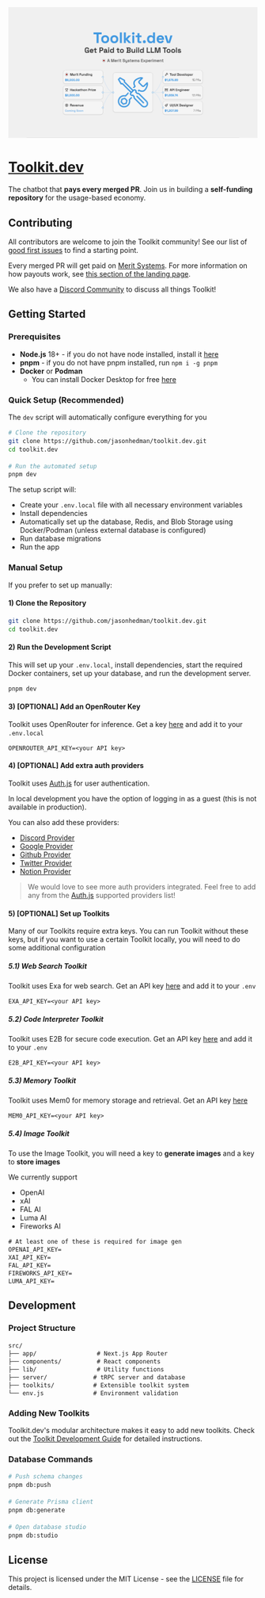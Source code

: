 ![Banner Image](/banner.png)

# [Toolkit.dev](https://toolkit.dev)

The chatbot that **pays every merged PR**. Join us in building a **self-funding repository** for the usage-based economy.

## Contributing

All contributors are welcome to join the Toolkit community! See our list of [good first issues](https://github.com/jasonhedman/toolkit.dev/issues?q=is%3Aissue%20state%3Aopen%20label%3A%22good%20first%20issue%22) to find a starting point.

Every merged PR will get paid on [Merit Systems](https://terminal.merit.systems/jasonhedman/toolkit.dev). For more information on how payouts work, see [this section of the landing page](https://www.toolkit.dev/#Merit).

We also have a [Discord Community](https://discord.gg/cnNBsSfY) to discuss all things Toolkit!

## Getting Started

### Prerequisites

- **Node.js** 18+ - if you do not have node installed, install it [here](https://nodejs.org/en/download)
- **pnpm** - if you do not have pnpm installed, run `npm i -g pnpm`
- **Docker** or **Podman**
  - You can install Docker Desktop for free [here](https://www.docker.com/products/docker-desktop/)

### Quick Setup (Recommended)

The `dev` script will automatically configure everything for you

```bash
# Clone the repository
git clone https://github.com/jasonhedman/toolkit.dev.git
cd toolkit.dev

# Run the automated setup
pnpm dev
```

The setup script will:

- Create your `.env.local` file with all necessary environment variables
- Install dependencies
- Automatically set up the database, Redis, and Blob Storage using Docker/Podman (unless external database is configured)
- Run database migrations
- Run the app

### Manual Setup

If you prefer to set up manually:

#### 1) Clone the Repository

```bash
git clone https://github.com/jasonhedman/toolkit.dev.git
cd toolkit.dev
```

#### 2) Run the Development Script

This will set up your `.env.local`, install dependencies, start the required Docker containers, set up your database, and run the development server.

```bash
pnpm dev
```

#### 3) [OPTIONAL] Add an OpenRouter Key

Toolkit uses OpenRouter for inference. Get a key [here](https://openrouter.ai/settings/keys) and add it to your `.env.local`

```
OPENROUTER_API_KEY=<your API key>
```

#### 4) [OPTIONAL] Add extra auth providers

Toolkit uses [Auth.js](https://authjs.dev/) for user authentication.

In local development you have the option of logging in as a guest (this is not available in production).

You can also add these providers:

- [Discord Provider](https://authjs.dev/getting-started/providers/discord)
- [Google Provider](https://authjs.dev/getting-started/providers/google)
- [Github Provider](https://authjs.dev/getting-started/providers/github)
- [Twitter Provider](https://authjs.dev/getting-started/providers/twitter)
- [Notion Provider](https://authjs.dev/getting-started/providers/notion)

> We would love to see more auth providers integrated. Feel free to add any from the [Auth.js](https://authjs.dev/getting-started/providers/apple) supported providers list!

#### 5) [OPTIONAL] Set up Toolkits

Many of our Toolkits require extra keys. You can run Toolkit without these keys, but if you want to use a certain Toolkit locally, you will need to do some additional configuration

##### 5.1) Web Search Toolkit

Toolkit uses Exa for web search. Get an API key [here](https://dashboard.exa.ai/api-keys) and add it to your `.env`

```
EXA_API_KEY=<your API key>
```

##### 5.2) Code Interpreter Toolkit

Toolkit uses E2B for secure code execution. Get an API key [here](https://e2b.dev/dashboard) and add it to your `.env`

```
E2B_API_KEY=<your API key>
```

##### 5.3) Memory Toolkit

Toolkit uses Mem0 for memory storage and retrieval. Get an API key [here](https://app.mem0.ai/dashboard/api-keys)

```
MEM0_API_KEY=<your API key>
```

##### 5.4) Image Toolkit

To use the Image Toolkit, you will need a key to **generate images** and a key to **store images**

We currently support

- OpenAI
- xAI
- FAL AI
- Luma AI
- Fireworks AI

```
# At least one of these is required for image gen
OPENAI_API_KEY=
XAI_API_KEY=
FAL_API_KEY=
FIREWORKS_API_KEY=
LUMA_API_KEY=
```

## Development

### Project Structure

```
src/
├── app/                 # Next.js App Router
├── components/          # React components
├── lib/                 # Utility functions
├── server/             # tRPC server and database
├── toolkits/           # Extensible toolkit system
└── env.js              # Environment validation
```

### Adding New Toolkits

Toolkit.dev's modular architecture makes it easy to add new toolkits. Check out the [Toolkit Development Guide](./src/toolkits/README.md) for detailed instructions.

### Database Commands

```bash
# Push schema changes
pnpm db:push

# Generate Prisma client
pnpm db:generate

# Open database studio
pnpm db:studio
```

## License

This project is licensed under the MIT License - see the [LICENSE](LICENSE) file for details.
